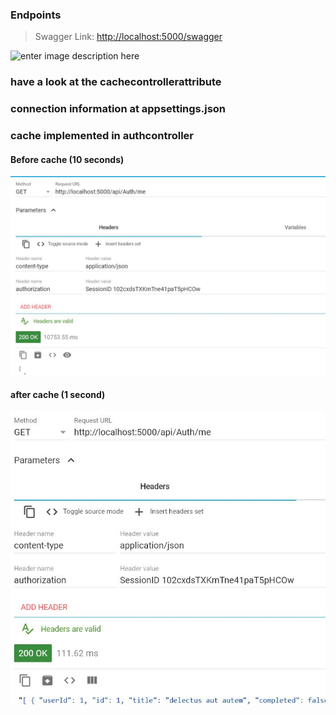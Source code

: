 ### Endpoints 

> Swagger Link:
[http://localhost:5000/swagger](http://localhost:4000/swagger)

![enter image description here](https://lh3.googleusercontent.com/-jYvrPSbtY2kQH3DQF3WsPfG3K8wfoin5tM2QZz3PNaHCQJRzJYDn7iW2uibj9wefrMuDpX7oHlM "teste")

### have a look at the cachecontrollerattribute
### connection information at appsettings.json
### cache implemented in authcontroller

#### Before cache (10 seconds)

![enter image description here](https://github.com/krishnanandsivaraj/http-response-cache/blob/master/me1.JPG)


#### after cache (1 second)

![enter image description here](https://github.com/krishnanandsivaraj/http-response-cache/blob/master/me2.JPG)

